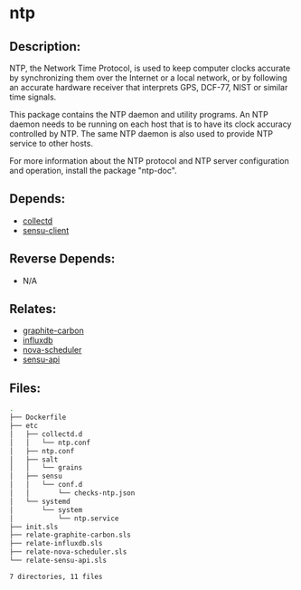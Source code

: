 # ntp

## Description:

NTP, the Network Time Protocol, is used to keep computer clocks accurate by synchronizing them over the Internet or a local network, or by following an accurate hardware receiver that interprets GPS, DCF-77, NIST or similar time signals.

This package contains the NTP daemon and utility programs.  An NTP daemon needs to be running on each host that is to have its clock accuracy controlled by NTP.  The same NTP daemon is also used to provide NTP service to other hosts.

For more information about the NTP protocol and NTP server configuration and operation, install the package "ntp-doc".

## Depends:

  -  [collectd](salt/collectd)
  -  [sensu-client](salt/sensu-client)

## Reverse Depends:

  -  N/A

## Relates:

  -  [graphite-carbon](salt/graphite-carbon)
  -  [influxdb](salt/influxdb)
  -  [nova-scheduler](salt/nova-scheduler)
  -  [sensu-api](salt/sensu-api)

## Files:

```bash
.
├── Dockerfile
├── etc
│   ├── collectd.d
│   │   └── ntp.conf
│   ├── ntp.conf
│   ├── salt
│   │   └── grains
│   ├── sensu
│   │   └── conf.d
│   │       └── checks-ntp.json
│   └── systemd
│       └── system
│           └── ntp.service
├── init.sls
├── relate-graphite-carbon.sls
├── relate-influxdb.sls
├── relate-nova-scheduler.sls
└── relate-sensu-api.sls

7 directories, 11 files
```
